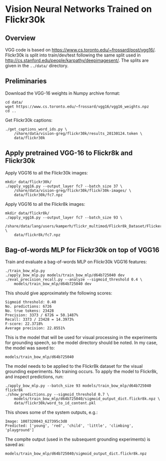 Vision Neural Networks Trained on Flickr30k
===========================================


Overview
--------
VGG code is based on <https://www.cs.toronto.edu/~frossard/post/vgg16/>.
Flickr30k is split into train/dev/test following the same split used in
<http://cs.stanford.edu/people/karpathy/deepimagesent/>. The splits are given
in the `../data/` directory.


Preliminaries
-------------
Download the VGG-16 weights in Numpy archive format:

    cd data/
    wget https://www.cs.toronto.edu/~frossard/vgg16/vgg16_weights.npz
    cd ..

Get Flickr30k captions:

    ./get_captions_word_ids.py \
        /share/data/vision-greg/flickr30k/results_20130124.token \
        data/flickr30k


Apply pretrained VGG-16 to Flickr8k and Flickr30k
-------------------------------------------------
Apply VGG16 to all the Flickr30k images:

    mkdir data/flickr30k/
    ./apply_vgg16.py --output_layer fc7 --batch_size 37 \
        /share/data/vision-greg/flickr30k/flickr30k-images/ \
        data/flickr30k/fc7.npz

Apply VGG16 to all the Flickr8k images:

    mkdir data/flickr8k/
    ./apply_vgg16.py --output_layer fc7 --batch_size 93 \
        /share/data/lang/users/kamperh/flickr_multimod/Flickr8k_Dataset/Flicker8k_Dataset/ \
        data/flickr8k/fc7.npz


Bag-of-words MLP for Flickr30k on top of VGG16
----------------------------------------------
Train and evaluate a bag-of-words MLP on Flickr30k VGG16 features:

    ./train_bow_mlp.py
    ./apply_bow_mlp.py models/train_bow_mlp/d64b725040 dev
    ./eval_precision_recall.py --analyze --sigmoid_threshold 0.4 \
        models/train_bow_mlp/d64b725040 dev

This should give approximately the following scores:

    Sigmoid threshold: 0.40
    No. predictions: 6726
    No. true tokens: 23428
    Precision: 3373 / 6726 = 50.1487%
    Recall: 3373 / 23428 = 14.3973%
    F-score: 22.3718%
    Average precision: 22.8551%

This is the model that will be used for visual processing in the experiments
for grounding speech, so the model directory should be noted. In my case, the
model was saved to:

    models/train_bow_mlp/d64b725040

The model needs to be applied to the Flickr8k dataset for the visual grounding
experiments. No training occurs. To apply the model to Flickr8k, and inspect
predictions, run:

    ./apply_bow_mlp.py --batch_size 93 models/train_bow_mlp/d64b725040 flickr8k
    ./show_predictions.py --sigmoid_threshold 0.7 \
        models/train_bow_mlp/d64b725040/sigmoid_output_dict.flickr8k.npz \
        data/flickr30k/word_to_id_content.pkl

This shows some of the system outputs, e.g.:

    Image: 1007320043_627395c3d8
    Predicted: ['young', 'red', 'child', 'little', 'climbing', 'playground']

The complte output (used in the subsequent grounding experiments) is saved as:

    models/train_bow_mlp/d64b725040/sigmoid_output_dict.flickr8k.npz
